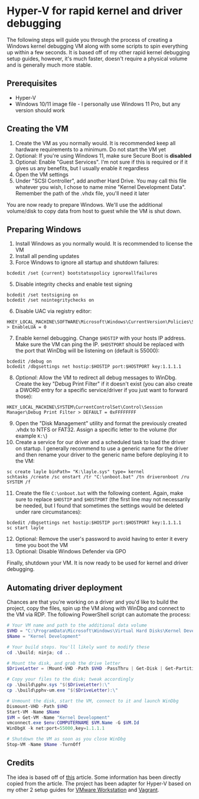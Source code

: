 # Hyper-V for rapid kernel and driver debugging
The following steps will guide you through the process of creating a Windows kernel debugging VM along with some scripts to spin everything up within a few seconds. It is based off of my other rapid kernel debugging setup guides, however, it's much faster, doesn't require a physical volume and is generally much more stable.

## Prerequisites
* Hyper-V
* Windows 10/11 image file - I personally use Windows 11 Pro, but any version should work

## Creating the VM
1. Create the VM as you normally would. It is recommended keep all hardware requirements to a minimum. Do not start the VM yet
2. Optional: If you're using Windows 11, make sure Secure Boot is **disabled**
3. Optional: Enable "Guest Services". I'm not sure if this is required or if it gives us any benefits, but I usually enable it regardless
4. Open the VM settings
5. Under "SCSI Controller", add another Hard Drive. You may call this file whatever you wish, I chose to name mine "Kernel Development Data". Remember the path of the .vhdx file, you'll need it later

You are now ready to prepare Windows. We'll use the additional volume/disk to copy data from host to guest while the VM is shut down.

## Preparing Windows
1. Install Windows as you normally would. It is recommended to license the VM
3. Install all pending updates
4. Force Windows to ignore all startup and shutdown failures:
```batch
bcdedit /set {current} bootstatuspolicy ignoreallfailures
```
5. Disable integrity checks and enable test signing
```batch
bcdedit /set testsigning on
bcdedit /set nointegritychecks on
```
6. Disable UAC via registry editor:
```
HKEY_LOCAL_MACHINE\SOFTWARE\Microsoft\Windows\CurrentVersion\Policies\System > EnableLUA = 0
```
7. Enable kernel debugging. Change `$HOSTIP` with your hosts IP address. Make sure the VM can ping the IP. `$HOSTPORT` should be replaced with the port that WinDbg will be listening on (default is 55000):
```batch
bcdedit /debug on
bcdedit /dbgsettings net hostip:$HOSTIP port:$HOSTPORT key:1.1.1.1
```
8. _Optional_: Allow the VM to redirect all debug messages to WinDbg. Create the key "Debug Print Filter" if it doesn't exist (you can also create a DWORD entry for a specific service/driver if you just want to forward those):
```
HKEY_LOCAL_MACHINE\SYSTEM\CurrentControlSet\Control\Session Manager\Debug Print Filter > DEFAULT = 0xFFFFFFFF
```
9. Open the "Disk Management" utility and format the previously created .vhdx to NTFS or FAT32. Assign a specific letter to the volume (for example `K:\`)
10. Create a service for our driver and a scheduled task to load the driver on startup. I generally recommend to use a generic name for the driver and then rename your driver to the generic name before deploying it to the VM:
```batch
sc create layle binPath= "K:\layle.sys" type= kernel
schtasks /create /sc onstart /tr "C:\onboot.bat" /tn driveronboot /ru SYSTEM /f
```
11. Create the file `C:\onboot.bat` with the following content. Again, make sure to replace `$HOSTIP` and `$HOSTPORT` (the first line may not necessarily be needed, but I found that sometimes the settings would be deleted under rare circumstances):
```batch
bcdedit /dbgsettings net hostip:$HOSTIP port:$HOSTPORT key:1.1.1.1
sc start layle
```
12. Optional: Remove the user's password to avoid having to enter it every time you boot the VM
13. Optional: Disable Windows Defender via GPO

Finally, shutdown your VM. It is now ready to be used for kernel and driver debugging.

## Automating driver deployment
Chances are that you're working on a driver and you'd like to build the project, copy the files, spin up the VM along with WinDbg and connect to the VM via RDP. The following PowerShell script can automate the process:

```powershell
# Your VM name and path to the additional data volume
$VHD = "C:\ProgramData\Microsoft\Windows\Virtual Hard Disks\Kernel Development Data.vhdx"
$Name = "Kernel Development"

# Your build steps. You'll likely want to modify these
cd .\build; ninja; cd ..

# Mount the disk, and grab the drive letter
$DriveLetter = (Mount-VHD -Path $VHD -PassThru | Get-Disk | Get-Partition | Get-Volume).DriveLetter

# Copy your files to the disk; tweak accordingly
cp .\build\pphv.sys "$($DriveLetter):\"
cp .\build\pphv-um.exe "$($DriveLetter):\"

# Unmount the disk, start the VM, connect to it and launch WinDbg
Dismount-VHD -Path $VHD
Start-VM -Name $Name
$VM = Get-VM -Name "Kernel Development"
vmconnect.exe $env:COMPUTERNAME $VM.Name -G $VM.Id
WinDbgX -k net:port=55000,key=1.1.1.1

# Shutdown the VM as soon as you close WinDbg
Stop-VM -Name $Name -TurnOff
```

## Credits
The idea is based off of [this](https://secret.club/2020/04/10/kernel_debugging_in_seconds.html) article. Some information has been directly copied from the article. The project has been adapter for Hyper-V based on my other 2 setup guides for [VMware Workstation](https://github.com/ioncodes/kdbg-driver-workstation) and [Vagrant](https://github.com/ioncodes/kdbg-driver-vagrant).
